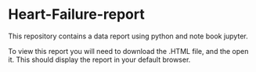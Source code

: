 # Heart-Failure-report

This repository contains a data report using python and note book jupyter.

To view this report you will need to download the .HTML file, and the open it. 
This should display the report in your default browser.
